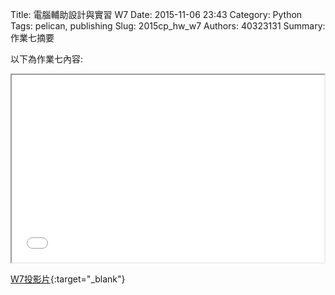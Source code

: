 Title: 電腦輔助設計與實習  W7
Date: 2015-11-06 23:43
Category: Python
Tags: pelican, publishing
Slug: 2015cp_hw_w7
Authors: 40323131
Summary: 作業七摘要

以下為作業七內容:

<iframe src="40323131_cp_w7_p.html" width="500" height="300"></iframe>

[W7投影片](40323131_cp_w7_p.html){:target="_blank"}



